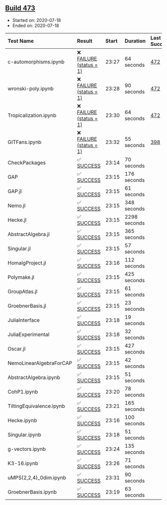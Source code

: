 ## [Build 473](https://oscarci.mathematik.uni-kl.de/job/oscar-stable/473/)

* Started on: 2020-07-18
* Ended on: 2020-07-18

| Test Name    | Result | Start | Duration | Last Success | First Failure |
|:-------------|:-------|:------|:---------|:-------------|:--------------|
| c-automorphisms.ipynb | ❌ [FAILURE (status = 1)](https://oscarci.mathematik.uni-kl.de/job/oscar-stable/473/artifact/logs/build-473/c-automorphisms.ipynb.log) | 23:27 | 64 seconds | [472](https://oscarci.mathematik.uni-kl.de/job/oscar-stable/472/) | [473](https://oscarci.mathematik.uni-kl.de/job/oscar-stable/473/) |
| wronski-poly.ipynb | ❌ [FAILURE (status = 1)](https://oscarci.mathematik.uni-kl.de/job/oscar-stable/473/artifact/logs/build-473/wronski-poly.ipynb.log) | 23:28 | 90 seconds | [472](https://oscarci.mathematik.uni-kl.de/job/oscar-stable/472/) | [473](https://oscarci.mathematik.uni-kl.de/job/oscar-stable/473/) |
| Tropicalization.ipynb | ❌ [FAILURE (status = 1)](https://oscarci.mathematik.uni-kl.de/job/oscar-stable/473/artifact/logs/build-473/Tropicalization.ipynb.log) | 23:30 | 64 seconds | [472](https://oscarci.mathematik.uni-kl.de/job/oscar-stable/472/) | [473](https://oscarci.mathematik.uni-kl.de/job/oscar-stable/473/) |
| GITFans.ipynb | ❌ [FAILURE (status = 1)](https://oscarci.mathematik.uni-kl.de/job/oscar-stable/473/artifact/logs/build-473/GITFans.ipynb.log) | 23:32 | 55 seconds | [398](https://oscarci.mathematik.uni-kl.de/job/oscar-stable/398/) | [399](https://oscarci.mathematik.uni-kl.de/job/oscar-stable/399/) |
| CheckPackages | ✅ [SUCCESS](https://oscarci.mathematik.uni-kl.de/job/oscar-stable/473/artifact/logs/build-473/CheckPackages.log) | 23:14 | 70 seconds |  |  |
| GAP | ✅ [SUCCESS](https://oscarci.mathematik.uni-kl.de/job/oscar-stable/473/artifact/logs/build-473/GAP.log) | 23:15 | 176 seconds |  |  |
| GAP.jl | ✅ [SUCCESS](https://oscarci.mathematik.uni-kl.de/job/oscar-stable/473/artifact/logs/build-473/GAP.jl.log) | 23:15 | 61 seconds |  |  |
| Nemo.jl | ✅ [SUCCESS](https://oscarci.mathematik.uni-kl.de/job/oscar-stable/473/artifact/logs/build-473/Nemo.jl.log) | 23:15 | 348 seconds |  |  |
| Hecke.jl | ✅ [SUCCESS](https://oscarci.mathematik.uni-kl.de/job/oscar-stable/473/artifact/logs/build-473/Hecke.jl.log) | 23:15 | 2298 seconds |  |  |
| AbstractAlgebra.jl | ✅ [SUCCESS](https://oscarci.mathematik.uni-kl.de/job/oscar-stable/473/artifact/logs/build-473/AbstractAlgebra.jl.log) | 23:15 | 365 seconds |  |  |
| Singular.jl | ✅ [SUCCESS](https://oscarci.mathematik.uni-kl.de/job/oscar-stable/473/artifact/logs/build-473/Singular.jl.log) | 23:15 | 57 seconds |  |  |
| HomalgProject.jl | ✅ [SUCCESS](https://oscarci.mathematik.uni-kl.de/job/oscar-stable/473/artifact/logs/build-473/HomalgProject.jl.log) | 23:16 | 112 seconds |  |  |
| Polymake.jl | ✅ [SUCCESS](https://oscarci.mathematik.uni-kl.de/job/oscar-stable/473/artifact/logs/build-473/Polymake.jl.log) | 23:15 | 425 seconds |  |  |
| GroupAtlas.jl | ✅ [SUCCESS](https://oscarci.mathematik.uni-kl.de/job/oscar-stable/473/artifact/logs/build-473/GroupAtlas.jl.log) | 23:15 | 61 seconds |  |  |
| GroebnerBasis.jl | ✅ [SUCCESS](https://oscarci.mathematik.uni-kl.de/job/oscar-stable/473/artifact/logs/build-473/GroebnerBasis.jl.log) | 23:15 | 23 seconds |  |  |
| JuliaInterface | ✅ [SUCCESS](https://oscarci.mathematik.uni-kl.de/job/oscar-stable/473/artifact/logs/build-473/JuliaInterface.log) | 23:18 | 19 seconds |  |  |
| JuliaExperimental | ✅ [SUCCESS](https://oscarci.mathematik.uni-kl.de/job/oscar-stable/473/artifact/logs/build-473/JuliaExperimental.log) | 23:18 | 32 seconds |  |  |
| Oscar.jl | ✅ [SUCCESS](https://oscarci.mathematik.uni-kl.de/job/oscar-stable/473/artifact/logs/build-473/Oscar.jl.log) | 23:15 | 427 seconds |  |  |
| NemoLinearAlgebraForCAP | ✅ [SUCCESS](https://oscarci.mathematik.uni-kl.de/job/oscar-stable/473/artifact/logs/build-473/NemoLinearAlgebraForCAP.log) | 23:15 | 42 seconds |  |  |
| AbstractAlgebra.ipynb | ✅ [SUCCESS](https://oscarci.mathematik.uni-kl.de/job/oscar-stable/473/artifact/logs/build-473/AbstractAlgebra.ipynb.log) | 23:15 | 51 seconds |  |  |
| CohP1.ipynb | ✅ [SUCCESS](https://oscarci.mathematik.uni-kl.de/job/oscar-stable/473/artifact/logs/build-473/CohP1.ipynb.log) | 23:20 | 78 seconds |  |  |
| TiltingEquivalence.ipynb | ✅ [SUCCESS](https://oscarci.mathematik.uni-kl.de/job/oscar-stable/473/artifact/logs/build-473/TiltingEquivalence.ipynb.log) | 23:21 | 165 seconds |  |  |
| Hecke.ipynb | ✅ [SUCCESS](https://oscarci.mathematik.uni-kl.de/job/oscar-stable/473/artifact/logs/build-473/Hecke.ipynb.log) | 23:16 | 100 seconds |  |  |
| Singular.ipynb | ✅ [SUCCESS](https://oscarci.mathematik.uni-kl.de/job/oscar-stable/473/artifact/logs/build-473/Singular.ipynb.log) | 23:18 | 51 seconds |  |  |
| g-vectors.ipynb | ✅ [SUCCESS](https://oscarci.mathematik.uni-kl.de/job/oscar-stable/473/artifact/logs/build-473/g-vectors.ipynb.log) | 23:24 | 135 seconds |  |  |
| K3-16.ipynb | ✅ [SUCCESS](https://oscarci.mathematik.uni-kl.de/job/oscar-stable/473/artifact/logs/build-473/K3-16.ipynb.log) | 23:26 | 71 seconds |  |  |
| uMPS(2,2,4)_0dim.ipynb | ✅ [SUCCESS](https://oscarci.mathematik.uni-kl.de/job/oscar-stable/473/artifact/logs/build-473/uMPS-2-2-4-_0dim.ipynb.log) | 23:31 | 90 seconds |  |  |
| GroebnerBasis.ipynb | ✅ [SUCCESS](https://oscarci.mathematik.uni-kl.de/job/oscar-stable/473/artifact/logs/build-473/GroebnerBasis.ipynb.log) | 23:19 | 63 seconds |  |  |
